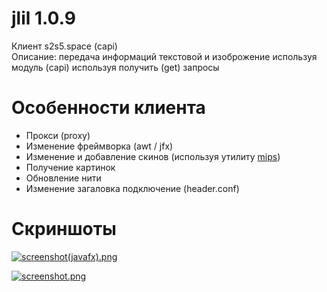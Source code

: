 # jlil 1.0.9
Клиент s2s5.space (capi)
<br>Описание: передача информаций текстовой и изоброжение используя модуль (capi) используя получить (get) запросы

# Особенности клиента
+ Прокси (proxy)
+ Изменение фреймворка (awt / jfx)
+ Изменение и добавление скинов (используя утилиту [mips](https://github.com/AliensRedSoftware/mips))
+ Получение картинок
+ Обновление нити
+ Изменение загаловка подключение (header.conf)

# Скриншоты
[![screenshot(javafx).png](https://i.postimg.cc/xTxLpjKx/screenshot.png)](https://postimg.cc/RNt3NBpK)

[![screenshot.png](https://i.postimg.cc/QNQx66rH/screenshot.png)](https://postimg.cc/Wt4vzwzv)
